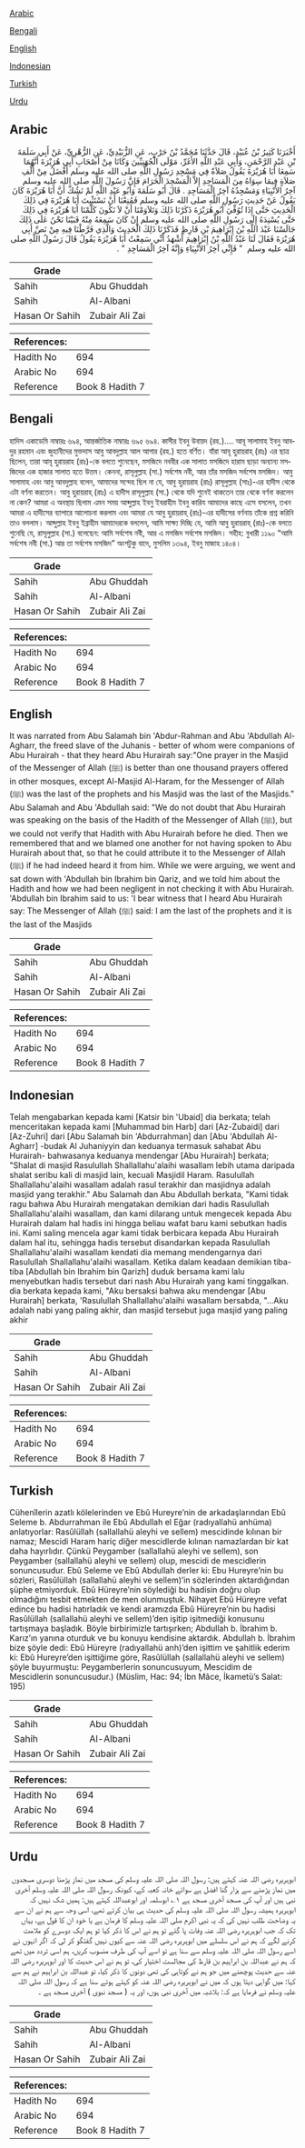 [Arabic](#arabic)

[Bengali](#bengali)

[English](#english)

[Indonesian](#indonesian)

[Turkish](#turkish)

[Urdu](#urdu)

## Arabic


<div dir="rtl" lang="ar" style={{fontSize:'larger',backgroundColor:'#f8f9fa',padding:20}}>
أَخْبَرَنَا كَثِيرُ بْنُ عُبَيْدٍ، قَالَ حَدَّثَنَا مُحَمَّدُ بْنُ حَرْبٍ، عَنِ الزُّبَيْدِيِّ، عَنِ الزُّهْرِيِّ، عَنْ أَبِي سَلَمَةَ بْنِ عَبْدِ الرَّحْمَنِ، وَأَبِي عَبْدِ اللَّهِ الأَغَرِّ، مَوْلَى الْجُهَنِيِّينَ وَكَانَا مِنْ أَصْحَابِ أَبِي هُرَيْرَةَ أَنَّهُمَا سَمِعَا أَبَا هُرَيْرَةَ يَقُولُ صَلاَةٌ فِي مَسْجِدِ رَسُولِ اللَّهِ صلى الله عليه وسلم أَفْضَلُ مِنْ أَلْفِ صَلاَةٍ فِيمَا سِوَاهُ مِنَ الْمَسَاجِدِ إِلاَّ الْمَسْجِدَ الْحَرَامَ فَإِنَّ رَسُولَ اللَّهِ صلى الله عليه وسلم آخِرُ الأَنْبِيَاءِ وَمَسْجِدُهُ آخِرُ الْمَسَاجِدِ ‏.‏ قَالَ أَبُو سَلَمَةَ وَأَبُو عَبْدِ اللَّهِ لَمْ نَشُكَّ أَنَّ أَبَا هُرَيْرَةَ كَانَ يَقُولُ عَنْ حَدِيثِ رَسُولِ اللَّهِ صلى الله عليه وسلم فَمُنِعْنَا أَنْ نَسْتَثْبِتَ أَبَا هُرَيْرَةَ فِي ذَلِكَ الْحَدِيثِ حَتَّى إِذَا تُوُفِّيَ أَبُو هُرَيْرَةَ ذَكَرْنَا ذَلِكَ وَتَلاَوَمْنَا أَنْ لاَ نَكُونَ كَلَّمْنَا أَبَا هُرَيْرَةَ فِي ذَلِكَ حَتَّى يُسْنِدَهُ إِلَى رَسُولِ اللَّهِ صلى الله عليه وسلم إِنْ كَانَ سَمِعَهُ مِنْهُ فَبَيْنَا نَحْنُ عَلَى ذَلِكَ جَالَسْنَا عَبْدَ اللَّهِ بْنَ إِبْرَاهِيمَ بْنِ قَارِظٍ فَذَكَرْنَا ذَلِكَ الْحَدِيثَ وَالَّذِي فَرَّطْنَا فِيهِ مِنْ نَصِّ أَبِي هُرَيْرَةَ فَقَالَ لَنَا عَبْدُ اللَّهِ بْنُ إِبْرَاهِيمَ أَشْهَدُ أَنِّي سَمِعْتُ أَبَا هُرَيْرَةَ يَقُولُ قَالَ رَسُولُ اللَّهِ صلى الله عليه وسلم ‏ "‏ فَإِنِّي آخِرُ الأَنْبِيَاءِ وَإِنَّهُ آخِرُ الْمَسَاجِدِ ‏"‏ ‏.‏
</div>
<div style={{backgroundColor:'#f8f9fa',padding:20, marginBottom: 10}}><table> <thead> <tr> <th>Grade</th> <th></th> </tr> </thead> <tbody> <tr><td>Sahih</td><td>Abu Ghuddah</td></tr><tr><td>Sahih</td><td>Al-Albani</td></tr><tr><td>Hasan Or Sahih</td><td>Zubair Ali Zai</td></tr></tbody></table><table> <thead> <tr> <th>References:</th> <th></th> </tr> </thead> <tbody><tr><td>Hadith No</td><td>694</td></tr><tr><td>Arabic No</td><td>694</td></tr><tr><td>Reference</td><td>Book 8 Hadith 7</td></tr></tbody></table></div>

## Bengali


<div dir="ltr" lang="bn" style={{fontSize:'larger',backgroundColor:'#f8f9fa',padding:20}}>
হাদিস একাডেমি নাম্বারঃ ৬৯৪, আন্তর্জাতিক নাম্বারঃ ৬৯৫ ৬৯৪. কাসীর ইবনু উবায়দ (রহ.)…. আবূ সালামাহ ইবনু আবদুর রহমান এবং জুহানীদের মুক্তদাস আবু আবদুল্লাহ আল আগার (রহ.) হতে বর্ণিত। যাঁরা আবূ হুরায়রাহ্ (রাঃ) এর ছাত্র ছিলেন, তারা আবূ হুরায়রাহ (রাঃ)-কে বলতে শুনেছেন, মসজিদে নববীর এক সালাত মসজিদে হারাম ছাড়া অন্যান্য মসজিদের এক হাজার সালাত হতে উত্তম। কেননা, রাসূলুল্লাহ (সা.) সর্বশেষ নবী, আর তাঁর মসজিদ সর্বশেষ মসজিদ। আবু সালামাহ এবং আবু আবদুল্লাহ বলেন, আমাদের সন্দেহ ছিল না যে, আবু হুরায়রাহ (রাঃ) রাসূলুল্লাহ (সাঃ)-এর হাদীস থেকে এটা বর্ণনা করতেন। আবু হুরায়রাহ্ (রাঃ) এ হাদীস রাসূলুল্লাহ (সা.) থেকে যদি শুনেই থাকতেন তার থেকে বর্ণনা করলেন না কেন? আমরা এ অবস্থায় ছিলাম এমন সময় আব্দুল্লাহ ইবনু ইবরাহীম ইবনু কারিয আমাদের কাছে এসে বসলেন, তখন আমরা এ হাদীসের ব্যাপারে আলোচনা করলাম এবং আমরা যে আবু হুরায়রাহ্ (রাঃ)-এর হাদীসের বর্ণনায় তাঁকে প্রশ্ন করিনি তাও বললাম। আব্দুল্লাহ ইবনু ইব্রাহীম আমাদেরকে বললেন, আমি সাক্ষ্য দিচ্ছি যে, আমি আবু হুরায়রাহ্ (রাঃ)-কে বলতে শুনেছি যে, রাসূলুল্লাহ (সা.) বলেছেন: আমি সর্বশেষ নবী, আর এ মসজিদ সর্বশেষ মসজিদ। সহীহ: বুখারী ১১৯০ “আমি সর্বশেষ নবী (সা.) আর তা সর্বশেষ মসজিদ” অংশটুকু বাদে, মুসলিম ১৩৯৪, ইবনু মাজাহ ১৪০৪।
</div>
<div style={{backgroundColor:'#f8f9fa',padding:20, marginBottom: 10}}><table> <thead> <tr> <th>Grade</th> <th></th> </tr> </thead> <tbody> <tr><td>Sahih</td><td>Abu Ghuddah</td></tr><tr><td>Sahih</td><td>Al-Albani</td></tr><tr><td>Hasan Or Sahih</td><td>Zubair Ali Zai</td></tr></tbody></table><table> <thead> <tr> <th>References:</th> <th></th> </tr> </thead> <tbody><tr><td>Hadith No</td><td>694</td></tr><tr><td>Arabic No</td><td>694</td></tr><tr><td>Reference</td><td>Book 8 Hadith 7</td></tr></tbody></table></div>

## English


<div dir="ltr" lang="en" style={{fontSize:'larger',backgroundColor:'#f8f9fa',padding:20}}>
It was narrated from Abu Salamah bin 'Abdur-Rahman and Abu 'Abdullah Al-Agharr, the freed slave of the Juhanis - better of whom were companions of Abu Hurairah - that they heard Abu Hurairah say:"One prayer in the Masjid of the Messenger of Allah (ﷺ) is better than one thousand prayers offered in other mosques, except Al-Masjid Al-Haram, for the Messenger of Allah (ﷺ) was the last of the prophets and his Masjid was the last of the Masjids." Abu Salamah and Abu 'Abdullah said: "We do not doubt that Abu Hurairah was speaking on the basis of the Hadith of the Messenger of Allah (ﷺ), but we could not verify that Hadith with Abu Hurairah before he died. Then we remembered that and we blamed one another for not having spoken to Abu Hurairah about that, so that he could attribute it to the Messenger of Allah (ﷺ) if he had indeed heard it from him. While we were arguing, we went and sat down with 'Abdullah bin Ibrahim bin Qariz, and we told him about the Hadith and how we had been negligent in not checking it with Abu Hurairah. 'Abdullah bin Ibrahim said to us: 'I bear witness that I heard Abu Hurairah say: The Messenger of Allah (ﷺ) said: I am the last of the prophets and it is the last of the Masjids
</div>
<div style={{backgroundColor:'#f8f9fa',padding:20, marginBottom: 10}}><table> <thead> <tr> <th>Grade</th> <th></th> </tr> </thead> <tbody> <tr><td>Sahih</td><td>Abu Ghuddah</td></tr><tr><td>Sahih</td><td>Al-Albani</td></tr><tr><td>Hasan Or Sahih</td><td>Zubair Ali Zai</td></tr></tbody></table><table> <thead> <tr> <th>References:</th> <th></th> </tr> </thead> <tbody><tr><td>Hadith No</td><td>694</td></tr><tr><td>Arabic No</td><td>694</td></tr><tr><td>Reference</td><td>Book 8 Hadith 7</td></tr></tbody></table></div>

## Indonesian


<div dir="ltr" lang="id" style={{fontSize:'larger',backgroundColor:'#f8f9fa',padding:20}}>
Telah mengabarkan kepada kami [Katsir bin 'Ubaid] dia berkata; telah menceritakan kepada kami [Muhammad bin Harb] dari [Az-Zubaidi] dari [Az-Zuhri] dari [Abu Salamah bin 'Abdurrahman] dan [Abu 'Abdullah Al-Agharr] -budak Al Juhaniyyin dan keduanya termasuk sahabat Abu Hurairah- bahwasanya keduanya mendengar [Abu Hurairah] berkata; "Shalat di masjid Rasulullah Shallallahu'alaihi wasallam lebih utama daripada shalat seribu kali di masjid lain, kecuali Masjidil Haram. Rasulullah Shallallahu'alaihi wasallam adalah rasul terakhir dan masjidnya adalah masjid yang terakhir." Abu Salamah dan Abu Abdullah berkata, "Kami tidak ragu bahwa Abu Hurairah mengatakan demikian dari hadis Rasulullah Shallallahu'alaihi wasallam, dan kami dilarang untuk mengecek kepada Abu Hurairah dalam hal hadis ini hingga beliau wafat baru kami sebutkan hadis ini. Kami saling mencela agar kami tidak berbicara kepada Abu Hurairah dalam hal itu, sehingga hadis tersebut disandarkan kepada Rasulullah Shallallahu'alaihi wasallam kendati dia memang mendengarnya dari Rasulullah Shallallahu'alaihi wasallam. Ketika dalam keadaan demikian tiba-tiba [Abdullah bin Ibrahim bin Qarizh] duduk bersama kami lalu menyebutkan hadis tersebut dari nash Abu Hurairah yang kami tinggalkan. dia berkata kepada kami, "Aku bersaksi bahwa aku mendengar [Abu Hurairah] berkata, 'Rasulullah Shallallahu'alaihi wasallam bersabda, "...Aku adalah nabi yang paling akhir, dan masjid tersebut juga masjid yang paling akhir
</div>
<div style={{backgroundColor:'#f8f9fa',padding:20, marginBottom: 10}}><table> <thead> <tr> <th>Grade</th> <th></th> </tr> </thead> <tbody> <tr><td>Sahih</td><td>Abu Ghuddah</td></tr><tr><td>Sahih</td><td>Al-Albani</td></tr><tr><td>Hasan Or Sahih</td><td>Zubair Ali Zai</td></tr></tbody></table><table> <thead> <tr> <th>References:</th> <th></th> </tr> </thead> <tbody><tr><td>Hadith No</td><td>694</td></tr><tr><td>Arabic No</td><td>694</td></tr><tr><td>Reference</td><td>Book 8 Hadith 7</td></tr></tbody></table></div>

## Turkish


<div dir="ltr" lang="tr" style={{fontSize:'larger',backgroundColor:'#f8f9fa',padding:20}}>
Cühenîlerin azatlı kölelerinden ve Ebû Hureyre’nin de arkadaşlarından Ebû Seleme b. Abdurrahman ile Ebû Abdullah el Eğar (radıyallahü anhüma) anlatıyorlar: Rasûlüllah (sallallahü aleyhi ve sellem) mescidinde kılınan bir namaz; Mescidi Haram hariç diğer mescidlerde kılınan namazlardan bir kat daha hayırlıdır. Çünkü Peygamber (sallallahü aleyhi ve sellem), son Peygamber (sallallahü aleyhi ve sellem) olup, mescidi de mescidlerin sonuncusudur. Ebû Seleme ve Ebû Abdullah derler ki: Ebu Hureyre’nin bu sözleri, Rasûlüllah (sallallahü aleyhi ve sellem)’in sözlerinden aktardığından şüphe etmiyorduk. Ebû Hüreyre’nin söylediği bu hadisin doğru olup olmadığını tesbit etmekten de men olunmuştuk. Nihayet Ebû Hüreyre vefat edince bu hadisi hatırladık ve kendi aramızda Ebû Hüreyre’nin bu hadisi Rasûlüllah (sallallahü aleyhi ve sellem)’den işitip işitmediği konusunu tartışmaya başladık. Böyle birbirimizle tartışırken; Abdullah b. İbrahim b. Karız’ın yanına oturduk ve bu konuyu kendisine aktardık. Abdullah b. İbrahim bize şöyle dedi: Ebû Hüreyre (radıyallahü anh)’den işittim ve şahitlik ederim ki: Ebû Hureyre’den işittiğime göre, Rasûlüllah (sallallahü aleyhi ve sellem) şöyle buyurmuştu: Peygamberlerin sonuncusuyum, Mescidim de Mescidlerin sonuncusudur.) (Müslim, Hac: 94; İbn Mâce, İkametü’s Salat: 195)
</div>
<div style={{backgroundColor:'#f8f9fa',padding:20, marginBottom: 10}}><table> <thead> <tr> <th>Grade</th> <th></th> </tr> </thead> <tbody> <tr><td>Sahih</td><td>Abu Ghuddah</td></tr><tr><td>Sahih</td><td>Al-Albani</td></tr><tr><td>Hasan Or Sahih</td><td>Zubair Ali Zai</td></tr></tbody></table><table> <thead> <tr> <th>References:</th> <th></th> </tr> </thead> <tbody><tr><td>Hadith No</td><td>694</td></tr><tr><td>Arabic No</td><td>694</td></tr><tr><td>Reference</td><td>Book 8 Hadith 7</td></tr></tbody></table></div>

## Urdu


<div dir="rtl" lang="ur" style={{fontSize:'larger',backgroundColor:'#f8f9fa',padding:20}}>
ابوہریرہ رضی اللہ عنہ کہتے ہیں: رسول اللہ صلی اللہ علیہ وسلم کی مسجد میں نماز پڑھنا دوسری مسجدوں میں نماز پڑھنے سے ہزار گنا افضل ہے سوائے خانہ کعبہ کے، کیونکہ رسول اللہ صلی اللہ علیہ وسلم آخری نبی ہیں اور آپ کی مسجد آخری مسجد ہے ۱؎ ابوسلمہ اور ابوعبداللہ کہتے ہیں: ہمیں شک نہیں کہ ابوہریرہ ہمیشہ رسول اللہ صلی اللہ علیہ وسلم کی حدیث ہی بیان کرتے تھے، اسی وجہ سے ہم نے ان سے یہ وضاحت طلب نہیں کی کہ یہ نبی اکرم صلی اللہ علیہ وسلم کا فرمان ہے یا خود ان کا قول ہے، یہاں تک کہ جب ابوہریرہ رضی اللہ عنہ وفات پا گئے تو ہم نے اس کا ذکر کیا تو ہم ایک دوسرے کو ملامت کرنے لگے کہ ہم نے اس سلسلے میں ابوہریرہ رضی اللہ عنہ سے کیوں نہیں گفتگو کر لی کہ اگر انہوں نے اسے رسول اللہ صلی اللہ علیہ وسلم سے سنا ہے تو اسے آپ کی طرف منسوب کریں، ہم اسی تردد میں تھے کہ ہم نے عبداللہ بن ابراہیم بن قارظ کی مجالست اختیار کی، تو ہم نے اس حدیث کا اور ابوہریرہ رضی اللہ عنہ سے حدیث پوچھنے میں جو ہم نے کوتاہی کی تھی دونوں کا ذکر کیا، تو عبداللہ بن ابراہیم نے ہم سے کہا: میں گواہی دیتا ہوں کہ میں نے ابوہریرہ رضی اللہ عنہ کو کہتے ہوئے سنا ہے کہ رسول اللہ صلی اللہ علیہ وسلم نے فرمایا ہے کہ: بلاشبہ میں آخری نبی ہوں، اور یہ ( مسجد نبوی ) آخری مسجد ہے ۔
</div>
<div style={{backgroundColor:'#f8f9fa',padding:20, marginBottom: 10}}><table> <thead> <tr> <th>Grade</th> <th></th> </tr> </thead> <tbody> <tr><td>Sahih</td><td>Abu Ghuddah</td></tr><tr><td>Sahih</td><td>Al-Albani</td></tr><tr><td>Hasan Or Sahih</td><td>Zubair Ali Zai</td></tr></tbody></table><table> <thead> <tr> <th>References:</th> <th></th> </tr> </thead> <tbody><tr><td>Hadith No</td><td>694</td></tr><tr><td>Arabic No</td><td>694</td></tr><tr><td>Reference</td><td>Book 8 Hadith 7</td></tr></tbody></table></div>